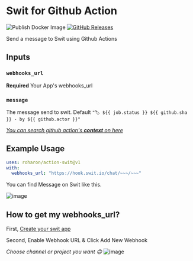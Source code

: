 # Swit for Github Action

![Publish Docker Image](https://github.com/roharon/action-swit/workflows/Publish%20Docker%20Image/badge.svg?branch=v1)
[![GitHub Releases](https://img.shields.io/github/release/roharon/action-swit.svg)](https://github.com/roharon/action-swit/releases)

Send a message to Swit using Github Actions

## Inputs

### `webhooks_url`

**Required** Your App's webhooks_url


### `message`

The message send to swit. Default 
`"🏷 ${{ job.status }} ${{ github.sha }} - by ${{ github.actor }}"`

*[You can search github action's **context** on here](https://help.github.com/en/actions/reference/context-and-expression-syntax-for-github-actions#contexts)*


## Example Usage

```yml
uses: roharon/action-swit@v1
with:
  webhooks_url: "https://hook.swit.io/chat/~~~/~~~"
```

You can find Message on Swit like this.

![image](https://user-images.githubusercontent.com/4939738/85041145-8289d980-b1c4-11ea-94fb-36f89cbef31a.png)



## How to get my webhooks_url?

First, [Create your swit app](https://developers.swit.io/apps)

Second, Enable Webhook URL & Click Add New Webhook

*Choose channel or project you want 🙃*
![image](https://user-images.githubusercontent.com/4939738/84921445-72f48d00-b0ff-11ea-9d59-e8b5169e7d74.png)
